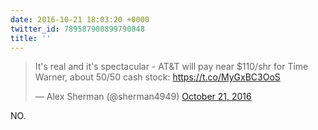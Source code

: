 ```yaml
---
date: 2016-10-21 18:03:20 +0000
twitter_id: 789587900899790848
title: ''
---
```


<blockquote class="twitter-tweet"><p lang="en" dir="ltr">It&#39;s real and it&#39;s spectacular - AT&amp;T will pay near $110/shr for Time Warner, about 50/50 cash stock: <a href="https://t.co/MyGxBC3OoS">https://t.co/MyGxBC3OoS</a></p>&mdash; Alex Sherman (@sherman4949) <a href="https://twitter.com/sherman4949/status/789581901459841025?ref_src=twsrc%5Etfw">October 21, 2016</a></blockquote>
<script async src="https://platform.twitter.com/widgets.js" charset="utf-8"></script>

NO.
